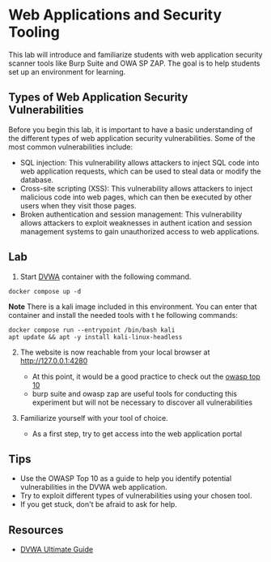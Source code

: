 # Web Applications and Security Tooling
This lab will introduce and familiarize students with web application security scanner tools like Burp Suite and OWA
SP ZAP. The goal is to help students set up an environment for learning.

## Types of Web Application Security Vulnerabilities
Before you begin this lab, it is important to have a basic understanding of the different types of web application security vulnerabilities. Some of the most common vulnerabilities include:

- SQL injection: This vulnerability allows attackers to inject SQL code into web application requests, which can be
used to steal data or modify the database.
- Cross-site scripting (XSS): This vulnerability allows attackers to inject malicious code into web pages, which can
then be executed by other users when they visit those pages.
- Broken authentication and session management: This vulnerability allows attackers to exploit weaknesses in authent
ication and session management systems to gain unauthorized access to web applications.

## Lab
1. Start [DVWA](https://github.com/digininja/DVWA) container with the following command.
```
docker compose up -d
```

**Note**
There is a kali image included in this environment. You can enter that container and install the needed tools with t
he following commands:
```
docker compose run --entrypoint /bin/bash kali
apt update && apt -y install kali-linux-headless
```

2. The website is now reachable from your local browser at http://127.0.0.1:4280
   * At this point, it would be a good practice to check out the [owasp top 10](https://owasp.org/www-project-top-ten/)
   * burp suite and owasp zap are useful tools for conducting this experiment but will not be necessary to discover
all vulnerabilities

3. Familiarize yourself with your tool of choice.
   * As a first step, try to get access into the web application portal  

## Tips
- Use the OWASP Top 10 as a guide to help you identify potential vulnerabilities in the DVWA web application.
- Try to exploit different types of vulnerabilities using your chosen tool.
- If you get stuck, don't be afraid to ask for help.

## Resources
- [DVWA Ultimate Guide](https://bughacking.com/dvwa-ultimate-guide-first-steps-and-walkthrough/)
